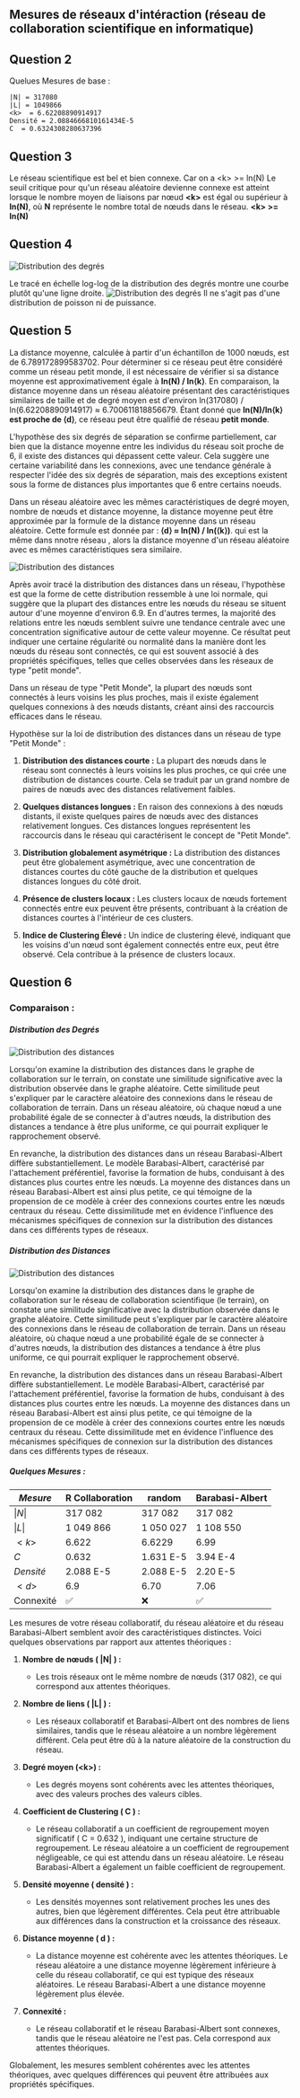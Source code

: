 ## Mesures de réseaux d'intéraction (réseau de collaboration scientifique en informatique)


## Question 2

Quelues Mesures de base :
```
|N| = 317080
|L| = 1049866
<k>  = 6.62208890914917
Densité = 2.0884666810161434E-5
C  = 0.6324308280637396
```
## Question 3

Le réseau scientifique est bel et bien connexe.
Car on a \<k\> >= ln(N)
Le seuil critique pour qu'un réseau aléatoire devienne connexe est atteint lorsque le nombre moyen de liaisons par nœud **\<k\>** est égal ou supérieur à **ln(N)**, où **N** représente le nombre total de nœuds dans le réseau.
**\<k\> >= ln(N)**

## Question 4

![Distribution des degrés](GraphsImages/Mesures/Graph1_distribs_loglog.png)

Le tracé en échelle log-log de la distribution des degrés montre une courbe plutôt qu'une ligne droite.
![Distribution des degrés](GraphsImages/Mesures/Graph1_Mesures.png)
Il ne s'agit pas d'une distribution de poisson ni de puissance.

## Question 5

La distance moyenne, calculée à partir d'un échantillon de 1000 nœuds, est de 6.789172899583702. Pour déterminer si ce réseau peut être considéré comme un réseau petit monde, il est nécessaire de vérifier si sa distance moyenne est approximativement égale à **ln⁡(N) / ln⁡⟨k⟩**. En comparaison, la distance moyenne dans un réseau aléatoire présentant des caractéristiques similaires de taille et de degré moyen est d'environ ln(317080) / ln(6.62208890914917) ≈ 6.700611818856679. Étant donné que **ln(⁡N)/ln⁡⟨k⟩ est proche de ⟨d⟩**, ce réseau peut être qualifié de réseau **petit monde**.

L'hypothèse des six degrés de séparation se confirme partiellement, car bien que la distance moyenne entre les individus du réseau soit proche de 6, il existe des distances qui dépassent cette valeur. Cela suggère une certaine variabilité dans les connexions, avec une tendance générale à respecter l'idée des six degrés de séparation, mais des exceptions existent sous la forme de distances plus importantes que 6 entre certains noeuds.

Dans un réseau aléatoire avec les mêmes caractéristiques de degré moyen, nombre de nœuds et distance moyenne, la distance moyenne peut être approximée par la formule de la distance moyenne dans un réseau aléatoire. Cette formule est donnée par : **⟨d⟩ ≈ ln(N) / ln(⟨k⟩)**. qui est la même dans nnotre réseau , alors la distance moyenne d'un réseau aléatoire avec es mêmes caractéristiques sera similaire.

![Distribution des distances](GraphsImages/Mesures/Graph1_distribDist.png)

Après avoir tracé la distribution des distances dans un réseau, l'hypothèse est que la forme de cette distribution ressemble à une loi normale, qui suggère que la plupart des distances entre les nœuds du réseau se situent autour d'une moyenne d'environ 6.9. En d'autres termes, la majorité des relations entre les nœuds semblent suivre une tendance centrale avec une concentration significative autour de cette valeur moyenne. Ce résultat peut indiquer une certaine régularité ou normalité dans la manière dont les nœuds du réseau sont connectés, ce qui est souvent associé à des propriétés spécifiques, telles que celles observées dans les réseaux de type "petit monde".


Dans un réseau de type "Petit Monde", la plupart des nœuds sont connectés à leurs voisins les plus proches, mais il existe également quelques connexions à des nœuds distants, créant ainsi des raccourcis efficaces dans le réseau.

Hypothèse sur la loi de distribution des distances dans un réseau de type "Petit Monde" :

1. **Distribution des distances courte :** La plupart des nœuds dans le réseau sont connectés à leurs voisins les plus proches, ce qui crée une distribution de distances courte. Cela se traduit par un grand nombre de paires de nœuds avec des distances relativement faibles.

2. **Quelques distances longues :** En raison des connexions à des nœuds distants, il existe quelques paires de nœuds avec des distances relativement longues. Ces distances longues représentent les raccourcis dans le réseau qui caractérisent le concept de "Petit Monde".

3. **Distribution globalement asymétrique :** La distribution des distances peut être globalement asymétrique, avec une concentration de distances courtes du côté gauche de la distribution et quelques distances longues du côté droit.

4. **Présence de clusters locaux :** Les clusters locaux de nœuds fortement connectés entre eux peuvent être présents, contribuant à la création de distances courtes à l'intérieur de ces clusters.

5. **Indice de Clustering Élevé :** Un indice de clustering élevé, indiquant que les voisins d'un nœud sont également connectés entre eux, peut être observé. Cela contribue à la présence de clusters locaux.


## Question 6

### Comparaison : 

##### Distribution des Degrés
![Distribution des distances](GraphsImages/Mesures/DistribDegresCompare.png)

Lorsqu'on examine la distribution des distances dans le graphe de collaboration sur le terrain, on constate une similitude significative avec la distribution observée dans le graphe aléatoire. Cette similitude peut s'expliquer par le caractère aléatoire des connexions dans le réseau de collaboration de terrain. Dans un réseau aléatoire, où chaque nœud a une probabilité égale de se connecter à d'autres nœuds, la distribution des distances a tendance à être plus uniforme, ce qui pourrait expliquer le rapprochement observé.

En revanche, la distribution des distances dans un réseau Barabasi-Albert diffère substantiellement. Le modèle Barabasi-Albert, caractérisé par l'attachement préférentiel, favorise la formation de hubs, conduisant à des distances plus courtes entre les nœuds. La moyenne des distances dans un réseau Barabasi-Albert est ainsi plus petite, ce qui témoigne de la propension de ce modèle à créer des connexions courtes entre les nœuds centraux du réseau. Cette dissimilitude met en évidence l'influence des mécanismes spécifiques de connexion sur la distribution des distances dans ces différents types de réseaux.

##### Distribution des Distances
![Distribution des distances](GraphsImages/Mesures/DistribDistancesCompare.png)

Lorsqu'on examine la distribution des distances dans le graphe de collaboration sur le réseau de collaboration scientifique (le terrain), on constate une similitude significative avec la distribution observée dans le graphe aléatoire. Cette similitude peut s'expliquer par le caractère aléatoire des connexions dans le réseau de collaboration de terrain. Dans un réseau aléatoire, où chaque nœud a une probabilité égale de se connecter à d'autres nœuds, la distribution des distances a tendance à être plus uniforme, ce qui pourrait expliquer le rapprochement observé.

En revanche, la distribution des distances dans un réseau Barabasi-Albert diffère substantiellement. Le modèle Barabasi-Albert, caractérisé par l'attachement préférentiel, favorise la formation de hubs, conduisant à des distances plus courtes entre les nœuds. La moyenne des distances dans un réseau Barabasi-Albert est ainsi plus petite, ce qui témoigne de la propension de ce modèle à créer des connexions courtes entre les nœuds centraux du réseau. Cette dissimilitude met en évidence l'influence des mécanismes spécifiques de connexion sur la distribution des distances dans ces différents types de réseaux.

##### Quelques Mesures : 

| *Mesure*     | R Collaboration | random    | Barabasi-Albert
|--------------|-----------------|-----------|-------------
| $`\|N\|`$    | 317 082         | 317 082   | 317 082
| $`\|L\|`$    | 1 049 866       | 1 050 027 | 1 108 550
| $`< k >`$    | 6.622           | 6.6229    | 6.99
| $` C `$      | 0.632           | 1.631 E-5 | 3.94 E-4
| $`Densité `$ | 2.088  E-5      | 2.088 E-5 | 2.20 E-5
| $` <d> `$    | 6.9             | 6.70      | 7.06
| Connexité    | ✅               | ❌         | ✅


Les mesures de votre réseau collaboratif, du réseau aléatoire et du réseau Barabasi-Albert semblent avoir des caractéristiques distinctes. Voici quelques observations par rapport aux attentes théoriques :

1. **Nombre de nœuds ( |N| ) :**
    - Les trois réseaux ont le même nombre de nœuds (317 082), ce qui correspond aux attentes théoriques.

2. **Nombre de liens ( |L| ) :**
    - Les réseaux collaboratif et Barabasi-Albert ont des nombres de liens similaires, tandis que le réseau aléatoire a un nombre légèrement différent. Cela peut être dû à la nature aléatoire de la construction du réseau.

3. **Degré moyen (<k\>) :**
    - Les degrés moyens sont cohérents avec les attentes théoriques, avec des valeurs proches des valeurs cibles.

4. **Coefficient de Clustering ( C ) :**
    - Le réseau collaboratif a un coefficient de regroupement moyen significatif ( C  = 0.632 ), indiquant une certaine structure de regroupement. Le réseau aléatoire a un coefficient de regroupement négligeable, ce qui est attendu dans un réseau aléatoire. Le réseau Barabasi-Albert a également un faible coefficient de regroupement.

5. **Densité moyenne ( densité ) :**
    - Les densités moyennes sont relativement proches les unes des autres, bien que légèrement différentes. Cela peut être attribuable aux différences dans la construction et la croissance des réseaux.

6. **Distance moyenne ( d ) :**
    - La distance moyenne est cohérente avec les attentes théoriques. Le réseau aléatoire a une distance moyenne légèrement inférieure à celle du réseau collaboratif, ce qui est typique des réseaux aléatoires. Le réseau Barabasi-Albert a une distance moyenne légèrement plus élevée.

7. **Connexité :**
    - Le réseau collaboratif et le réseau Barabasi-Albert sont connexes, tandis que le réseau aléatoire ne l'est pas. Cela correspond aux attentes théoriques.

Globalement, les mesures semblent cohérentes avec les attentes théoriques, avec quelques différences qui peuvent être attribuées aux propriétés spécifiques.






